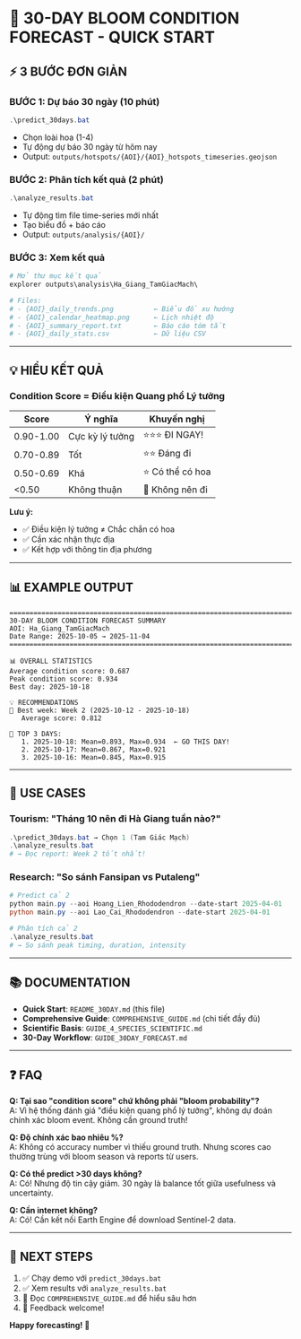 # 🌸 30-DAY BLOOM CONDITION FORECAST - QUICK START

## ⚡ 3 BƯỚC ĐƠN GIẢN

### BƯỚC 1: Dự báo 30 ngày (10 phút)

```powershell
.\predict_30days.bat
```
- Chọn loài hoa (1-4)
- Tự động dự báo 30 ngày từ hôm nay
- Output: `outputs/hotspots/{AOI}/{AOI}_hotspots_timeseries.geojson`

### BƯỚC 2: Phân tích kết quả (2 phút)

```powershell
.\analyze_results.bat
```
- Tự động tìm file time-series mới nhất
- Tạo biểu đồ + báo cáo
- Output: `outputs/analysis/{AOI}/`

### BƯỚC 3: Xem kết quả

```powershell
# Mở thư mục kết quả
explorer outputs\analysis\Ha_Giang_TamGiacMach\

# Files:
# - {AOI}_daily_trends.png          ← Biểu đồ xu hướng
# - {AOI}_calendar_heatmap.png      ← Lịch nhiệt độ
# - {AOI}_summary_report.txt        ← Báo cáo tóm tắt
# - {AOI}_daily_stats.csv           ← Dữ liệu CSV
```

---

## 💡 HIỂU KẾT QUẢ

### Condition Score = Điều kiện Quang phổ Lý tưởng

| Score | Ý nghĩa | Khuyến nghị |
|-------|---------|-------------|
| 0.90-1.00 | Cực kỳ lý tưởng | ⭐⭐⭐ ĐI NGAY! |
| 0.70-0.89 | Tốt | ⭐⭐ Đáng đi |
| 0.50-0.69 | Khá | ⭐ Có thể có hoa |
| <0.50 | Không thuận | 🚫 Không nên đi |

**Lưu ý:** 
- ✅ Điều kiện lý tưởng ≠ Chắc chắn có hoa
- ✅ Cần xác nhận thực địa
- ✅ Kết hợp với thông tin địa phương

---

## 📊 EXAMPLE OUTPUT

```
================================================================================
30-DAY BLOOM CONDITION FORECAST SUMMARY
AOI: Ha_Giang_TamGiacMach
Date Range: 2025-10-05 → 2025-11-04
================================================================================

📊 OVERALL STATISTICS
Average condition score: 0.687
Peak condition score: 0.934
Best day: 2025-10-18

💡 RECOMMENDATIONS
🌟 Best week: Week 2 (2025-10-12 - 2025-10-18)
   Average score: 0.812

🎯 TOP 3 DAYS:
   1. 2025-10-18: Mean=0.893, Max=0.934  ← GO THIS DAY!
   2. 2025-10-17: Mean=0.867, Max=0.921
   3. 2025-10-16: Mean=0.845, Max=0.915
```

---

## 🎯 USE CASES

### Tourism: "Tháng 10 nên đi Hà Giang tuần nào?"
```powershell
.\predict_30days.bat → Chọn 1 (Tam Giác Mạch)
.\analyze_results.bat
# → Đọc report: Week 2 tốt nhất!
```

### Research: "So sánh Fansipan vs Putaleng"
```powershell
# Predict cả 2
python main.py --aoi Hoang_Lien_Rhododendron --date-start 2025-04-01
python main.py --aoi Lao_Cai_Rhododendron --date-start 2025-04-01

# Phân tích cả 2
.\analyze_results.bat
# → So sánh peak timing, duration, intensity
```

---

## 📚 DOCUMENTATION

- **Quick Start**: `README_30DAY.md` (this file)
- **Comprehensive Guide**: `COMPREHENSIVE_GUIDE.md` (chi tiết đầy đủ)
- **Scientific Basis**: `GUIDE_4_SPECIES_SCIENTIFIC.md`
- **30-Day Workflow**: `GUIDE_30DAY_FORECAST.md`

---

## ❓ FAQ

**Q: Tại sao "condition score" chứ không phải "bloom probability"?**  
A: Vì hệ thống đánh giá "điều kiện quang phổ lý tưởng", không dự đoán chính xác bloom event. Không cần ground truth!

**Q: Độ chính xác bao nhiêu %?**  
A: Không có accuracy number vì thiếu ground truth. Nhưng scores cao thường trùng với bloom season và reports từ users.

**Q: Có thể predict >30 days không?**  
A: Có! Nhưng độ tin cậy giảm. 30 ngày là balance tốt giữa usefulness và uncertainty.

**Q: Cần internet không?**  
A: Có! Cần kết nối Earth Engine để download Sentinel-2 data.

---

## 🚀 NEXT STEPS

1. ✅ Chạy demo với `predict_30days.bat`
2. ✅ Xem results với `analyze_results.bat`
3. 📖 Đọc `COMPREHENSIVE_GUIDE.md` để hiểu sâu hơn
4. 💬 Feedback welcome!

**Happy forecasting! 🌸**
